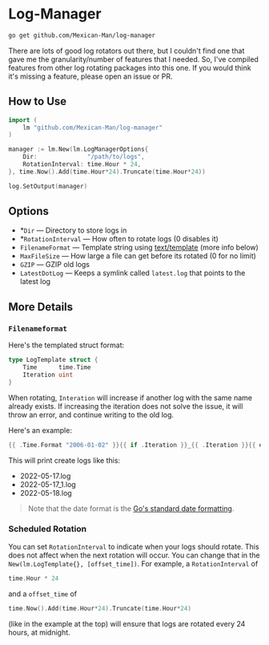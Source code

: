 # Log-Manager
```bash
go get github.com/Mexican-Man/log-manager
```

There are lots of good log rotators out there, but I couldn't find one that gave me the granularity/number of features that I needed. So, I've compiled features from other log rotating packages into this one. If you would think it's missing a feature, please open an issue or PR.

## How to Use
```go
import (
    lm "github.com/Mexican-Man/log-manager"
)

manager := lm.New(lm.LogManagerOptions{
    Dir:              "/path/to/logs",
    RotationInterval: time.Hour * 24,
}, time.Now().Add(time.Hour*24).Truncate(time.Hour*24))

log.SetOutput(manager)
```

## Options
- *`Dir` — Directory to store logs in
- *`RotationInterval` — How often to rotate logs (0 disables it)
- `FilenameFormat` — Template string using [text/template](https://pkg.go.dev/text/template) (more info below)
- `MaxFileSize` — How large a file can get before its rotated (0 for no limit)
- `GZIP` — GZIP old logs
- `LatestDotLog` — Keeps a symlink called `latest.log` that points to the latest log

## More Details
### `Filenameformat`
Here's the templated struct format:
```go
type LogTemplate struct {
	Time      time.Time
	Iteration uint
}
```

When rotating, `Interation` will increase if another log with the same name already exists. If increasing the iteration does not solve the issue, it will throw an error, and continue writing to the old log.

Here's an example:
```go
{{ .Time.Format "2006-01-02" }}{{ if .Iteration }}_{{ .Iteration }}{{ end }}
```
This will print create logs like this:
- 2022-05-17.log
- 2022-05-17_1.log
- 2022-05-18.log

> Note that the date format is the [Go's standard date formatting](https://pkg.go.dev/time#Time.Format).

### Scheduled Rotation
You can set `RotationInterval` to indicate when your logs should rotate. This does not affect when the next rotation will occur. You can change that in the `New(lm.LogTemplate{}, [offset_time])`. For example, a `RotationInterval` of
```go
time.Hour * 24
```
and a `offset_time` of
```go
time.Now().Add(time.Hour*24).Truncate(time.Hour*24)
```
(like in the example at the top) will ensure that logs are rotated every 24 hours, at midnight.

